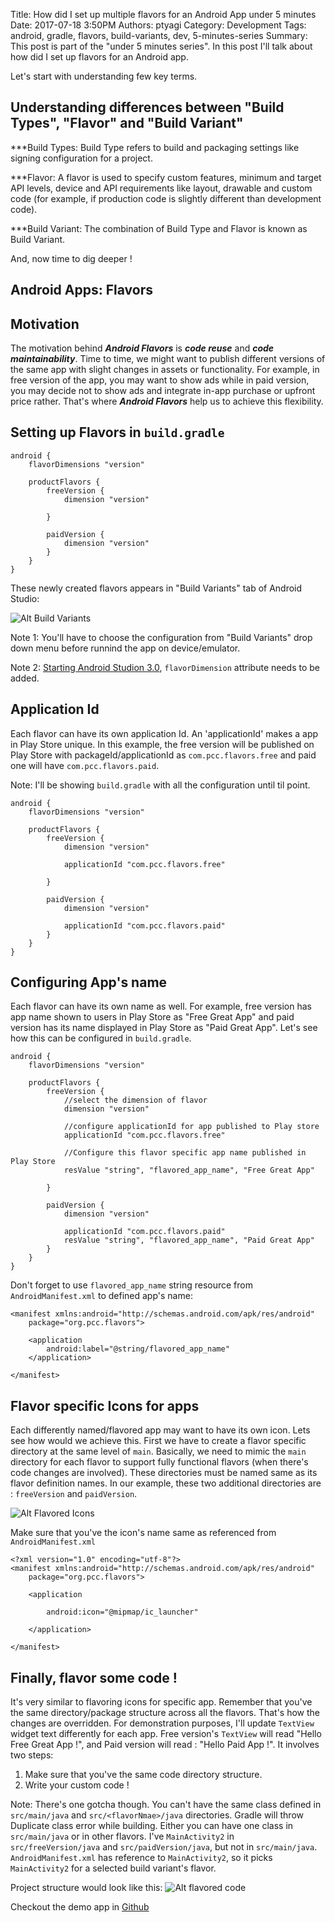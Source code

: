 Title: How did I set up multiple flavors for an Android App under 5 minutes
Date: 2017-07-18 3:50PM
Authors: ptyagi
Category: Development
Tags: android, gradle, flavors, build-variants, dev, 5-minutes-series
Summary: This post is part of the "under 5 minutes series". In this post I'll talk about how did I set up flavors for an Android app.

Let's start with understanding few key terms.

## Understanding differences between "Build Types", "Flavor" and "Build Variant"

***Build Types:
Build Type refers to build and packaging settings like signing configuration for a project.

***Flavor:
A flavor is used to specify custom features, minimum and target API levels, device and API requirements like layout, drawable and custom code (for example, if production code is slightly different than development code).

***Build Variant:
The combination of Build Type and Flavor is known as Build Variant.

And, now time to dig deeper !

## Android Apps: Flavors

## Motivation
The motivation behind ***Android Flavors*** is ***code reuse*** and ***code maintainability***.
Time to time, we might want to publish different versions of the same app with slight changes in
assets or functionality. For example, in free version of the app, you may want to show ads while in
paid version, you may decide not to show ads and integrate in-app purchase or upfront price rather.
That's where ***Android Flavors*** help us to achieve this flexibility.

## Setting up Flavors in `build.gradle`

```
android {
    flavorDimensions "version"

    productFlavors {
        freeVersion {
            dimension "version"

        }

        paidVersion {
            dimension "version"
        }
    }
}
```

These newly created flavors appears in "Build Variants" tab of Android Studio:

![Alt Build Variants](../images/flavors/build_variants_1.png)

Note 1: You'll have to choose the configuration from "Build Variants" drop down menu before runnind the app on device/emulator.

Note 2: [Starting Android Studion 3.0](https://developer.android.com/studio/build/gradle-plugin-3-0-0-migration.html?utm_source=android-studio#variant_aware),
 `flavorDimension` attribute needs to be added.

## Application Id
Each flavor can have its own application Id. An 'applicationId' makes a app in Play Store unique.
In this example, the free version will be published on Play Store with packageId/applicationId as `com.pcc.flavors.free`
and paid one will have `com.pcc.flavors.paid`.

Note: I'll be showing `build.gradle` with all the configuration until til point.

```
android {
    flavorDimensions "version"

    productFlavors {
        freeVersion {
            dimension "version"

            applicationId "com.pcc.flavors.free"

        }

        paidVersion {
            dimension "version"

            applicationId "com.pcc.flavors.paid"
        }
    }
}
```

## Configuring App's name
Each flavor can have its own name as well. For example, free version has app name shown to users
in Play Store as "Free Great App" and paid version has its name displayed in Play Store as "Paid Great App".
Let's see how this can be configured in `build.gradle`.

```
android {
    flavorDimensions "version"

    productFlavors {
        freeVersion {
            //select the dimension of flavor
            dimension "version"

            //configure applicationId for app published to Play store
            applicationId "com.pcc.flavors.free"

            //Configure this flavor specific app name published in Play Store
            resValue "string", "flavored_app_name", "Free Great App"

        }

        paidVersion {
            dimension "version"

            applicationId "com.pcc.flavors.paid"
            resValue "string", "flavored_app_name", "Paid Great App"
        }
    }
}
```
Don't forget to use `flavored_app_name` string resource from `AndroidManifest.xml` to defined app's name:
```
<manifest xmlns:android="http://schemas.android.com/apk/res/android"
    package="org.pcc.flavors">

    <application
        android:label="@string/flavored_app_name"
    </application>

</manifest>
```
## Flavor specific Icons for apps
Each differently named/flavored app may want to have its own icon. Lets see how would we achieve this.
First we have to create a flavor specific directory at the same level of `main`. Basically, we need to mimic
the `main` directory for each flavor to support fully functional flavors (when there's code changes are involved).
These directories must be named same as its flavor definition names. In our example, these two additional
directories are : `freeVersion` and `paidVersion`.

![Alt Flavored Icons](../images/flavors/flavored_icons.png)

Make sure that you've the icon's name same as referenced from `AndroidManifest.xml`
```
<?xml version="1.0" encoding="utf-8"?>
<manifest xmlns:android="http://schemas.android.com/apk/res/android"
    package="org.pcc.flavors">

    <application

        android:icon="@mipmap/ic_launcher"

    </application>

</manifest>
```

## Finally, flavor some code !
It's very similar to flavoring icons for specific app. Remember that you've the same directory/package
structure across all the flavors. That's how the changes are overridden.
For demonstration purposes, I'll update `TextView` widget text differently for each app. Free version's
`TextView` will read "Hello Free Great App !", and Paid version will read : "Hello Paid App !".
It involves two steps:
1. Make sure that you've the same code directory structure.
2. Write your custom code !

Note: There's one gotcha though. You can't have the same class defined in `src/main/java` and `src/<flavorNmae>/java` directories. Gradle will throw Duplicate class error while building. Either you can have one class in `src/main/java` or in other flavors. I've `MainActivity2` in `src/freeVersion/java` and `src/paidVersion/java`, but not in `src/main/java`. `AndroidManifest.xml` has reference to `MainActivity2`, so it picks `MainActivity2` for a selected build variant's flavor.

Project structure would look like this:
![Alt flavored code](../images/flavors/flavor_code.png)

Checkout the demo app in [Github](https://github.com/ptyagicodecamp/android-recipes/tree/develop/Flavors)

